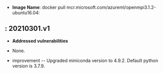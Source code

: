 -  **Image Name**: docker pull mcr.microsoft.com/azureml/openmpi3.1.2-ubuntu16.04: 

: 20210301.v1
-------------------

-   **Addressed vulnerabilities** 

-   None.

-   improvement -- Upgraded miniconda version to 4.9.2. Default python version is 3.7.9.
